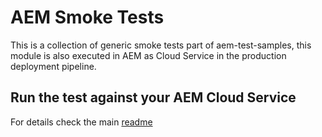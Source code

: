 # AEM Smoke Tests

This is a collection of generic smoke tests part of aem-test-samples, this module is also executed in AEM as Cloud 
Service in the production deployment pipeline. 

## Run the test against your AEM Cloud Service

For details check the main [readme](../readme#run-the-test-against-your-aem-cloud-service-author-and-publish-tiers)

